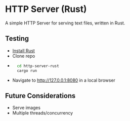 # HTTP Server (Rust)
A simple HTTP Server for serving text files, written in Rust.

## Testing
- [Install Rust](https://www.rust-lang.org/tools/install)
- Clone repo
- ```sh
    cd http-server-rust
    cargo run
  ```
- Navigate to http://127.0.0.1:8080 in a local browser

## Future Considerations
- Serve images
- Multiple threads/concurrency
